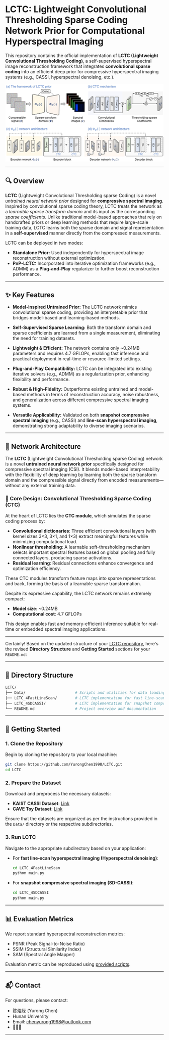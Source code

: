 # LCTC: Lightweight Convolutional Thresholding Sparse Coding Network Prior for Computational Hyperspectral Imaging

This repository contains the official implementation of **LCTC (Lightweight Convolutional Thresholding Coding)**, a self-supervised hyperspectral image reconstruction framework that integrates **convolutional sparse coding** into an efficient deep prior for compressive hyperspectral imaging systems (e.g., CASSI, hyperspectral denoising, etc.).

<p align="center">
  <img src="./lctc_pipeline.jpg" alt="LCTC pipeline overview" width="800"/>
</p>

---

## 🔍 Overview

**LCTC** (Lightweight Convolutional Thresholding sparse Coding) is a novel *untrained neural network prior* designed for **compressive spectral imaging**. Inspired by convolutional sparse coding theory, LCTC treats the network as a *learnable sparse transform domain* and its input as the corresponding *sparse coefficients*. Unlike traditional model-based approaches that rely on handcrafted priors or deep learning methods that require large-scale training data, LCTC learns both the sparse domain and signal representation in a **self-supervised** manner directly from the compressed measurements.

LCTC can be deployed in two modes:

* **Standalone Prior:** Used independently for hyperspectral image reconstruction without external optimization.
* **PnP-LCTC:** Incorporated into iterative optimization frameworks (e.g., ADMM) as a **Plug-and-Play** regularizer to further boost reconstruction performance.

---

## ✨ Key Features

* **Model-Inspired Untrained Prior:** The LCTC network mimics convolutional sparse coding, providing an interpretable prior that bridges model-based and learning-based methods.

* **Self-Supervised Sparse Learning:** Both the transform domain and sparse coefficients are learned from a single measurement, eliminating the need for training datasets.

* **Lightweight & Efficient:** The network contains only \~0.24MB parameters and requires 4.7 GFLOPs, enabling fast inference and practical deployment in real-time or resource-limited settings.

* **Plug-and-Play Compatibility:** LCTC can be integrated into existing iterative solvers (e.g., ADMM) as a regularization prior, enhancing flexibility and performance.

* **Robust & High-Fidelity:** Outperforms existing untrained and model-based methods in terms of reconstruction accuracy, noise robustness, and generalization across different compressive spectral imaging systems.

* **Versatile Applicability:** Validated on both **snapshot compressive spectral imaging** (e.g., CASSI) and **line-scan hyperspectral imaging**, demonstrating strong adaptability to diverse imaging scenarios.

---

## 🧠 Network Architecture

The **LCTC** (Lightweight Convolutional Thresholding sparse Coding) network is a novel **untrained neural network prior** specifically designed for compressive spectral imaging (CSI). It blends model-based interpretability with the flexibility of deep learning by learning both the sparse transform domain and the compressible signal directly from encoded measurements—without any external training data.

### 🔧 Core Design: Convolutional Thresholding Sparse Coding (CTC)

At the heart of LCTC lies the **CTC module**, which simulates the sparse coding process by:

* **Convolutional dictionaries**: Three efficient convolutional layers (with kernel sizes 3×3, 3×1, and 1×3) extract meaningful features while minimizing computational load.
* **Nonlinear thresholding**: A learnable soft-thresholding mechanism selects important spectral features based on global pooling and fully connected layers, producing sparse activations.
* **Residual learning**: Residual connections enhance convergence and optimization efficiency.

These CTC modules transform feature maps into sparse representations and back, forming the basis of a learnable sparse transformation.

Despite its expressive capability, the LCTC network remains extremely compact:

* **Model size**: \~0.24MB
* **Computational cost**: 4.7 GFLOPs

This design enables fast and memory-efficient inference suitable for real-time or embedded spectral imaging applications.

---


Certainly! Based on the updated structure of your [LCTC repository](https://github.com/YurongChen1998/LCTC/tree/main), here's the revised **Directory Structure** and **Getting Started** sections for your `README.md`:

---

## 📁 Directory Structure

```bash
LCTC/
├── Data/                      # Scripts and utilities for data loading and preprocessing
├── LCTC_4FastLineScan/        # LCTC implementation for fast line-scan hyperspectral imaging (hyperspectral denoising)
├── LCTC_4SDCASSI/             # LCTC implementation for snapshot compressive spectral imaging (SD-CASSI)
└── README.md                  # Project overview and documentation
```

---

## 🚀 Getting Started

### 1. Clone the Repository

Begin by cloning the repository to your local machine:

```bash
git clone https://github.com/YurongChen1998/LCTC.git
cd LCTC
```

### 2. Prepare the Dataset

Download and preprocess the necessary datasets:

* **KAIST CASSI Dataset**: [Link]([https://github.com/HubertWong0501/KAIST-CASSI](https://github.com/YurongChen1998/LCTC/tree/main/Data))
* **CAVE Toy Dataset**: [Link]([https://www.sdms.afrl.af.mil/index.php?collection=hyperspectral](https://github.com/YurongChen1998/LCTC/tree/main/Data))

Ensure that the datasets are organized as per the instructions provided in the `Data/` directory or the respective subdirectories.

### 3. Run LCTC

Navigate to the appropriate subdirectory based on your application:

* For **fast line-scan hyperspectral imaging (Hyperspectral denoising)**:

  ```bash
  cd LCTC_4FastLineScan
  python main.py
  ```

* For **snapshot compressive spectral imaging (SD-CASSI)**:

  ```bash
  cd LCTC_4SDCASSI
  python main.py
  ```

---

## 📊 Evaluation Metrics

We report standard hyperspectral reconstruction metrics:

* PSNR (Peak Signal-to-Noise Ratio)
* SSIM (Structural Similarity Index)
* SAM (Spectral Angle Mapper)

Evaluation metric can be reproduced using [provided scripts](https://github.com/YurongChen1998/LCTC/tree/main/Data/Test_results_metric).

---

## 📬 Contact

For questions, please contact:

* 陈煜嵘 (Yurong Chen) 
* Hunan University
* Email: chenyurong1998@outlook.com
* 🤝🤝🤝

---
